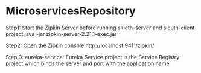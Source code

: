 # MicroservicesRepository

Step1: Start the Zipkin Server before running slueth-server and sleuth-client project
java -jar zipkin-server-2.21.1-exec.jar

Step2: Open the Zipkin console 
http://localhost:9411/zipkin/

Step 3: eureka-service: Eureka Service project is the Service Registry project which binds the server and port with the application name

